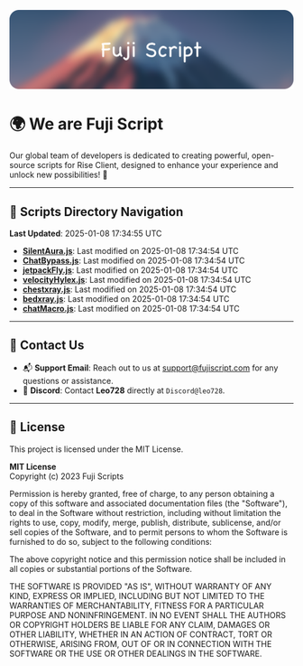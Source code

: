 ![Banner](.github/b.webp)

# 🌍 **We are Fuji Script**

Our global team of developers is dedicated to creating powerful, open-source scripts for Rise Client, designed to enhance your experience and unlock new possibilities! 🌟

---
<!-- SCRIPTS_NAVIGATION_START -->
## 📂 **Scripts Directory Navigation**

**Last Updated**: 2025-01-08 17:34:55 UTC

- **[SilentAura.js](scripts/SilentAura.js)**: Last modified on 2025-01-08 17:34:54 UTC
- **[ChatBypass.js](scripts/ChatBypass.js)**: Last modified on 2025-01-08 17:34:54 UTC
- **[jetpackFly.js](scripts/jetpackFly.js)**: Last modified on 2025-01-08 17:34:54 UTC
- **[velocityHylex.js](scripts/velocityHylex.js)**: Last modified on 2025-01-08 17:34:54 UTC
- **[chestxray.js](scripts/chestxray.js)**: Last modified on 2025-01-08 17:34:54 UTC
- **[bedxray.js](scripts/bedxray.js)**: Last modified on 2025-01-08 17:34:54 UTC
- **[chatMacro.js](scripts/chatMacro.js)**: Last modified on 2025-01-08 17:34:54 UTC

<!-- SCRIPTS_NAVIGATION_END -->

---

## 💬 **Contact Us**  
- 📬 **Support Email**: Reach out to us at [support@fujiscript.com](mailto:support@fujiscript.com) for any questions or assistance.  
- 💬 **Discord**: Contact **Leo728** directly at `Discord@leo728`.

---

## 📜 **License**

This project is licensed under the MIT License.  

**MIT License**  
Copyright (c) 2023 Fuji Scripts  

Permission is hereby granted, free of charge, to any person obtaining a copy of this software and associated documentation files (the "Software"), to deal in the Software without restriction, including without limitation the rights to use, copy, modify, merge, publish, distribute, sublicense, and/or sell copies of the Software, and to permit persons to whom the Software is furnished to do so, subject to the following conditions:  

The above copyright notice and this permission notice shall be included in all copies or substantial portions of the Software.  

THE SOFTWARE IS PROVIDED "AS IS", WITHOUT WARRANTY OF ANY KIND, EXPRESS OR IMPLIED, INCLUDING BUT NOT LIMITED TO THE WARRANTIES OF MERCHANTABILITY, FITNESS FOR A PARTICULAR PURPOSE AND NONINFRINGEMENT. IN NO EVENT SHALL THE AUTHORS OR COPYRIGHT HOLDERS BE LIABLE FOR ANY CLAIM, DAMAGES OR OTHER LIABILITY, WHETHER IN AN ACTION OF CONTRACT, TORT OR OTHERWISE, ARISING FROM, OUT OF OR IN CONNECTION WITH THE SOFTWARE OR THE USE OR OTHER DEALINGS IN THE SOFTWARE.  
